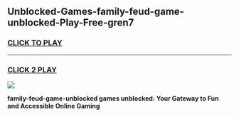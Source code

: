 
## Unblocked-Games-family-feud-game-unblocked-Play-Free-gren7
<h3>
<a href="https://premium76.site?title=family-feud-game-unblocked&ref=21A">CLICK TO PLAY</a></h3>
<hr>

<h3>
<a href="https://premium76.site?title=family-feud-game-unblocked&ref=21A">CLICK 2 PLAY</a>
  
</h3>

<a href="https://premium76.site?title=family-feud-game-unblocked&ref=21A"><img src="https://clearcache.store/games.png"></a>


**family-feud-game-unblocked games unblocked: Your Gateway to Fun and Accessible Online Gaming**
